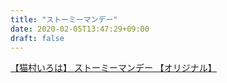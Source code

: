 ```yaml
---
title: "ストーミーマンデー"
date: 2020-02-05T13:47:29+09:00
draft: false
---
```


<script type="application/javascript" src="https://embed.nicovideo.jp/watch/sm36260371/script?w=640&h=360"></script><noscript><a href="https://www.nicovideo.jp/watch/sm36260371">【猫村いろは】 ストーミーマンデー 【オリジナル】</a></noscript>